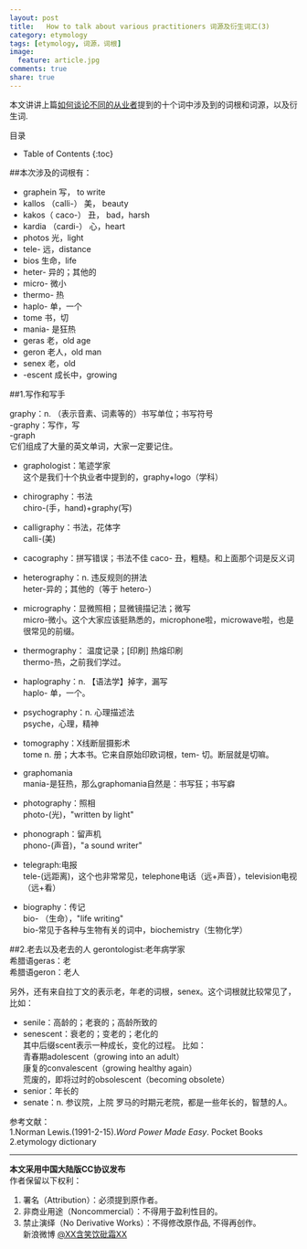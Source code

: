 ```yaml
---
layout: post
title:	 How to talk about various practitioners 词源及衍生词汇(3)
category: etymology
tags: [etymology, 词源，词根]
image:
  feature: article.jpg
comments: true
share: true
---
```


本文讲讲上篇[如何谈论不同的从业者](http://dg.youdao.com/index.php?app=group&ac=topic&id=479)提到的十个词中涉及到的词根和词源，以及衍生词.


目录

* Table of Contents
{:toc}

##本次涉及的词根有：

- graphein                  写， to write
- kallos  （calli-）       美， beauty
- kakos（ caco-）       丑， bad，harsh
- kardia （cardi-）      心，heart
- photos                      光，light
- tele-                         远，distance
- bios                          生命，life
- heter-                     异的；其他的
- micro-                      微小
- thermo-                    热
- haplo-                      单，一个
- tome                        书，切
- mania-                      是狂热
- geras                       老，old age
- geron                       老人，old man
- senex                       老，old
- -escent                    成长中，growing


##1.写作和写手

graphy：n. （表示音素、词素等的）书写单位；书写符号  
-graphy：写作，写  
-graph  
它们组成了大量的英文单词，大家一定要记住。

- graphologist：笔迹学家    
这个是我们十个执业者中提到的，graphy+logo（学科）

- chirography：书法  
chiro-(手，hand)+graphy(写)

- calligraphy：书法，花体字  
calli-(美)

- cacography：拼写错误；书法不佳
caco- 丑，粗糙。和上面那个词是反义词

- heterography：n. 违反规则的拼法    
heter-异的；其他的（等于 hetero-）

- micrography：显微照相；显微镜描记法；微写    
micro-微小。这个大家应该挺熟悉的，microphone啦，microwave啦，也是很常见的前缀。
 
- thermography： 温度记录；[印刷] 热熔印刷  
thermo-热，之前我们学过。

- haplography：n. 【语法学】掉字，漏写    
haplo- 单，一个。

- psychography：n. 心理描述法    
psyche，心理，精神

- tomography：X线断层摄影术  
tome n. 册；大本书。它来自原始印欧词根，tem- 切。断层就是切嘛。

- graphomania     
mania-是狂热，那么graphomania自然是：书写狂；书写癖

- photography：照相  
photo-(光)，"written by light"

- phonograph：留声机  
phono-(声音)，"a sound writer"

- telegraph:电报  
tele-(远距离)，这个也非常常见，telephone电话（远+声音），television电视（远+看）

- biography：传记  
bio- （生命），"life writing"  
bio-常见于各种与生物有关的词中，biochemistry（生物化学）



##2.老去以及老去的人
gerontologist:老年病学家  
希腊语geras：老  
希腊语geron：老人  

另外，还有来自拉丁文的表示老，年老的词根，senex。这个词根就比较常见了，比如：  

- senile：高龄的；老衰的；高龄所致的    
- senescent：衰老的；变老的；老化的    
其中后缀scent表示一种成长，变化的过程。
比如：  
青春期adolescent（growing into an adult）  
康复的convalescent（growing healthy again）  
荒废的，即将过时的obsolescent（becoming obsolete）
- senior：年长的
- senate：n. 参议院，上院
罗马的时期元老院，都是一些年长的，智慧的人。



参考文献：  
1.Norman Lewis.(1991-2-15).*Word Power Made Easy*. Pocket Books  
2.etymology dictionary
****************************************


**本文采用中国大陆版CC协议发布**  
作者保留以下权利：  
1. 署名（Attribution）：必须提到原作者。  
2. 非商业用途（Noncommercial）：不得用于盈利性目的。  
3. 禁止演绎（No Derivative Works）：不得修改原作品, 不得再创作。   
新浪微博 [@XX含笑饮砒霜XX](http://weibo.com/1807732335/AvK7VrQlp?type=like)